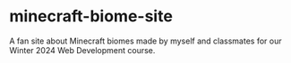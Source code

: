 # minecraft-biome-site
A fan site about Minecraft biomes made by myself and classmates for our Winter 2024 Web Development course.
